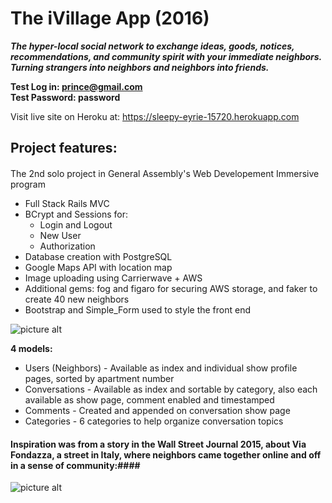 
# The iVillage App (2016) #
***The hyper-local social network to exchange ideas, goods, notices, recommendations, and community spirit with your immediate neighbors. Turning strangers into neighbors and neighbors into friends.***




**Test Log in: prince@gmail.com**
<br>
**Test Password: password**

Visit live site on Heroku at: https://sleepy-eyrie-15720.herokuapp.com

## Project features: ##
####
The 2nd solo project in General Assembly's Web Developement Immersive program

* Full Stack Rails MVC
* BCrypt and Sessions for:
  * Login and Logout
  * New User
  * Authorization
* Database creation with PostgreSQL
* Google Maps API with location map
* Image uploading using Carrierwave + AWS
* Additional gems: fog and figaro for securing AWS storage, and faker to create 40 new neighbors 
* Bootstrap and Simple_Form used to style the front end


![picture alt](http://i.imgur.com/jUpLvd9.png "iVillage Screenshots")


**4 models:**
* Users (Neighbors) - Available as index and individual show profile pages, sorted by apartment number
* Conversations - Available as index and sortable by category, also each available as show page, comment enabled and timestamped
* Comments - Created and appended on conversation show page
* Categories - 6 categories to help organize conversation topics



#### Inspiration was from a story in the Wall Street Journal 2015, about Via Fondazza, a street in Italy, where neighbors came together online and off in a sense of community:####

![picture alt](http://i.imgur.com/XdRcKkh.jpg "Via Fondazza")
